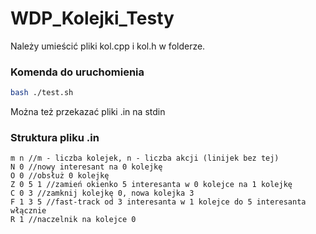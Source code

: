 # WDP_Kolejki_Testy

Należy umieścić pliki kol.cpp i kol.h w folderze.

### Komenda do uruchomienia
```bash
bash ./test.sh
```

Można też przekazać pliki .in na stdin

### Struktura pliku .in
```
m n //m - liczba kolejek, n - liczba akcji (linijek bez tej)
N 0 //nowy interesant na 0 kolejkę
O 0 //obsłuż 0 kolejkę
Z 0 5 1 //zamień okienko 5 interesanta w 0 kolejce na 1 kolejkę
C 0 3 //zamknij kolejkę 0, nowa kolejka 3
F 1 3 5 //fast-track od 3 interesanta w 1 kolejce do 5 interesanta włącznie
R 1 //naczelnik na kolejce 0
```